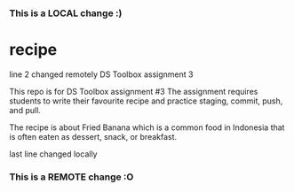 ### This is a LOCAL change :)
# recipe
line 2 changed remotely
DS Toolbox assignment 3

This repo is for DS Toolbox assignment #3
The assignment requires students to write their favourite recipe and practice staging, commit, push, and pull.

The recipe is about Fried Banana which is a common food in Indonesia that is often eaten as dessert, snack, or breakfast.

last line changed locally
### This is a REMOTE change :O
